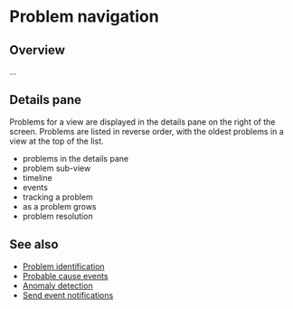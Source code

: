 # Problem navigation

## Overview

...

## Details pane

Problems for a view are displayed in the details pane on the right of the screen. Problems are listed in reverse order, with the oldest problems in a view at the top of the list.

- problems in the details pane
- problem sub-view
- timeline
- events
- tracking a problem
- as a problem grows
- problem resolution


## See also

- [Problem identification](/use/problem-investigation/problem_identification.md)
- [Probable cause events](/use/problem-investigation/probable_causes.md)
- [Anomaly detection](/use/introduction-to-stackstate/anomaly-detection.md)
- [Send event notifications](/use/health-state-and-event-notifications/send-event-notifications.md)